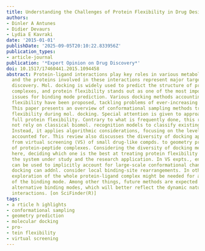 ```yaml
---
title: Understanding the Challenges of Protein Flexibility in Drug Design
authors:
- Dinler A Antunes
- Didier Devaurs
- Lydia E Kavraki
date: '2015-01-01'
publishDate: '2025-09-05T20:10:22.833956Z'
publication_types:
- article-journal
publication: '*Expert Opinion on Drug Discovery*'
doi: 10.1517/17460441.2015.1094458
abstract: Protein-ligand interactions play key roles in various metabolic pathways,
  and the proteins involved in these interactions represent major targets for drug
  discovery. Mol. docking is widely used to predict the structure of protein-ligand
  complexes, and protein flexibility stands out as one of the most important and challenging
  issues for binding mode prediction. Various docking methods accounting for protein
  flexibility have been proposed, tackling problems of ever-increasing dimensionality.
  This paper presents an overview of conformational sampling methods treating target
  flexibility during mol. docking. Special attention is given to approaches considering
  full protein flexibility. Contrary to what is frequently done, this review does
  not rely on classical biomol. recognition models to classify existing docking methods.
  Instead, it applies algorithmic considerations, focusing on the level of flexibility
  accounted for. This review also discusses the diversity of docking applications,
  from virtual screening (VS) of small drug-like compds. to geometry prediction (GP)
  of protein-peptide complexes. Considering the diversity of docking methods presented
  here, deciding which one is the best at treating protein flexibility depends on
  the system under study and the research application. In VS expts., ensemble docking
  can be used to implicitly account for large-scale conformational changes, and selective
  docking can addnl. consider local binding-site rearrangements. In other cases, on-the-fly
  exploration of the whole protein-ligand complex might be needed for accurate GP
  of the binding mode. Among other things, future methods are expected to provide
  alternative binding modes, which will better reflect the dynamic nature of protein-ligand
  interactions. [on SciFinder(R)]
tags:
- a rticle h ighlights
- conformational sampling
- geometry prediction
- molecular docking
- pro-
- tein flexibility
- virtual screening
---
```

